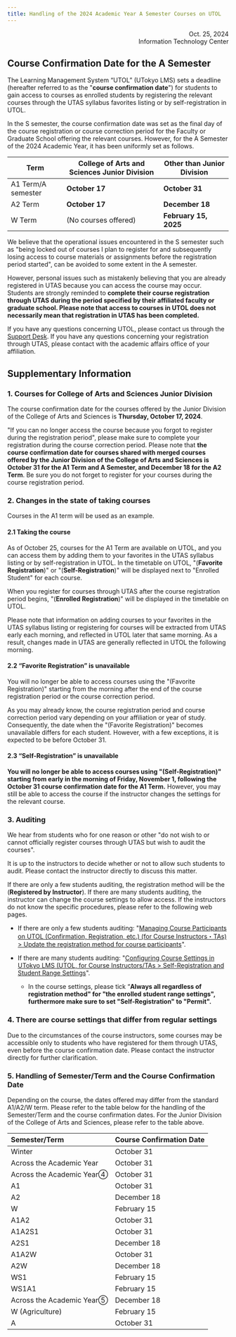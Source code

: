 ```yaml
---
title: Handling of the 2024 Academic Year A Semester Courses on UTOL
---
```


<div style="text-align: right;">
<span>Oct. 25, 2024</span><br />
<span>Information Technology Center</span><br />
</div>

## Course Confirmation Date for the A Semester

The Learning Management System “UTOL” (UTokyo LMS) sets a deadline (hereafter referred to as the "**course confirmation date**") for students to gain access to courses as enrolled students by registering the relevant courses through the UTAS syllabus favorites listing or by self-registration in UTOL.

In the S semester, the course confirmation date was set as the final day of the course registration or course correction period for the Faculty or Graduate School offering the relevant courses. However, for the A Semester of the 2024 Academic Year, it has been uniformly set as follows.

| Term | College of Arts and Sciences Junior Division | Other than Junior Division |
| ----- | ----- | ----- |
| A1 Term/A semester | **October 17** | **October 31** |
| A2 Term | **October 17** | **December 18** |
| W Term | (No courses offered) | **February 15, 2025** |

We believe that the operational issues encountered in the S semester such as "being locked out of courses I plan to register for and subsequently losing access to course materials or assignments before the registration period started", can be avoided to some extent in the A semester.

However, personal issues such as mistakenly believing that you are already registered in UTAS because you can access the course may occur. Students are strongly reminded to **complete their course registration through UTAS during the period specified by their affiliated faculty or graduate school. Please note that access to courses in UTOL does not necessarily mean that registration in UTAS has been completed.**

If you have any questions concerning UTOL, please contact us through the [Support Desk](/en/support/). If you have any questions concerning your registration through UTAS, please contact with the academic affairs office of your affiliation.

## Supplementary Information

### 1. Courses for College of Arts and Sciences Junior Division

The course confirmation date for the courses offered by the Junior Division of the College of Arts and Sciences is **Thursday, October 17, 2024**.

"If you can no longer access the course because you forgot to register during the registration period", please make sure to complete your registration during the course correction period. Please note that **the course confirmation date for courses shared with merged courses offered by the Junior Division of the College of Arts and Sciences is October 31 for the A1 Term and A Semester, and December 18 for the A2 Term**. Be sure you do not forget to register for your courses during the course registration period.

### 2. Changes in the state of taking courses

Courses in the A1 term will be used as an example.

#### 2.1 Taking the course

As of October 25, courses for the A1 Term are available on UTOL, and you can access them by adding them to your favorites in the UTAS syllabus listing or by self-registration in UTOL. In the timetable on UTOL, "(**Favorite Registration**)" or "(**Self-Registration**)" will be displayed next to "Enrolled Student" for each course.

When you register for courses through UTAS after the course registration period begins, "(**Enrolled Registration**)" will be displayed in the timetable on UTOL.

Please note that information on adding courses to your favorites in the UTAS syllabus listing or registering for courses will be extracted from UTAS early each morning, and reflected in UTOL later that same morning. As a result, changes made in UTAS are generally reflected in UTOL the following morning.

#### 2.2 “Favorite Registration” is unavailable

You will no longer be able to access courses using the "(Favorite Registration)" starting from the morning after the end of the course registration period or the course correction period.

As you may already know, the course registration period and course correction period vary depending on your affiliation or year of study. Consequently, the date when the "(Favorite Registration)" becomes unavailable differs for each student. However, with a few exceptions, it is expected to be before October 31.

#### 2.3 “Self-Registration” is unavailable

**You will no longer be able to access courses using "(Self-Registration)" starting from early in the morning of Friday, November 1, following the October 31 course confirmation date for the A1 Term.** However, you may still be able to access the course if the instructor changes the settings for the relevant course.

### 3. Auditing

We hear from students who for one reason or other "do not wish to or cannot officially register courses through UTAS but wish to audit the courses".

It is up to the instructors to decide whether or not to allow such students to audit. Please contact the instructor directly to discuss this matter.

If there are only a few students auditing, the registration method will be the (**Registered by Instructor**). If there are many students auditing, the instructor can change the course settings to allow access. If the instructors do not know the specific procedures, please refer to the following web pages.

* If there are only a few students auditing: "[Managing Course Participants on UTOL (Confirmation, Registration, etc.) (for Course Instructors・TAs) > Update the registration method for course participants](/en/utol/lecturers/settings/course_participants/#update)".
* If there are many students auditing: "[Configuring Course Settings in UTokyo LMS (UTOL, for Course Instructors/TAs > Self-Registration and Student Range Settings](/en/utol/lecturers/settings/)".

    - In the course settings, please tick “**Always all regardless of registration method" for "the enrolled student range settings", furthermore make sure to set "Self-Registration" to "Permit".**

### 4. There are course settings that differ from regular settings

Due to the circumstances of the course instructors, some courses may be accessible only to students who have registered for them through UTAS, even before the course confirmation date. Please contact the instructor directly for further clarification.

### 5. Handling of Semester/Term and the Course Confirmation Date

Depending on the course, the dates offered may differ from the standard A1/A2/W term. Please refer to the table below for the handling of the Semester/Term and the course confirmation dates. For the Junior Division of the College of Arts and Sciences, please refer to the table above.

| Semester/Term | Course Confirmation Date |
| :---- | :---- |
| Winter | October 31 |
| Across the Academic Year | October 31 |
| Across the Academic Year④ | October 31 |
| A1 | October 31 |
| A2 | December 18 |
| W | February 15 |
| A1A2 | October 31 |
| A1A2S1 | October 31 |
| A2S1 | December 18 |
| A1A2W | October 31 |
| A2W | December 18 |
| WS1 | February 15 |
| WS1A1 | February 15 |
| Across the Academic Year⑤ | December 18 |
| W (Agriculture) | February 15 |
| A | October 31 |
